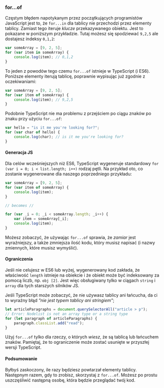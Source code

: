 ### for...of
Częstym błędem napotykanym przez początkujących programistów JavaScript jest to, że `for...in` dla tablicy nie przechodzi przez elementy tablicy. Zamiast tego iteruje *klucze* przekazywanego obiektu. Jest to pokazane w poniższym przykładzie. Tutaj możesz się spodziewać `9,2,5` ale dostajesz indeksy `0,1,2`:

```ts
var someArray = [9, 2, 5];
for (var item in someArray) {
    console.log(item); // 0,1,2
}
```

To jeden z powodów tego czemu `for...of` istnieje w TypeScript (i ES6). Poniższe elementy iterują tablicę, poprawnie wypisując już zgodnie z oczekiwaniami:

```ts
var someArray = [9, 2, 5];
for (var item of someArray) {
    console.log(item); // 9,2,5
}
```

Podobnie TypeScript nie ma problemu z przejściem po ciągu znaków po znaku przy użyciu `for...of`:

```ts
var hello = "is it me you're looking for?";
for (var char of hello) {
    console.log(char); // is it me you're looking for?
}
```

#### Generacja JS
Dla celów wcześniejszych niż ES6, TypeScript wygeneruje standardowy `for (var i = 0; i < list.length; i++)` rodzaj pętli. Na przykład oto, co zostanie wygenerowane dla naszego poprzedniego przykładu:
```ts
var someArray = [9, 2, 5];
for (var item of someArray) {
    console.log(item);
}

// becomes //

for (var _i = 0; _i < someArray.length; _i++) {
    var item = someArray[_i];
    console.log(item);
}
```
Możesz zobaczyć, że używając `for...of` sprawia, że *zamiar* jest wyraźniejszy, a także zmniejsza ilość kodu, który musisz napisać (i nazwy zmiennych, które musisz wymyślić).

#### Ograniczenia
Jeśli nie celujesz w ES6 lub wyżej, wygenerowany kod zakłada, że właściwość `length` istnieje na obiekcie i że obiekt może być indeksowany za pomocą liczb, np. `obj [2]`. Jest więc obsługiwany tylko w ciągach `string` i `array` dla tych starszych silników JS.

Jeśli TypeScript może zobaczyć, że nie używasz tablicy ani łańcucha, da ci to wyraźny błąd *”nie jest typem tablicy ani stringiem"*;
```ts
let articleParagraphs = document.querySelectorAll("article > p");
// Error: Nodelist is not an array type or a string type
for (let paragraph of articleParagraphs) {
    paragraph.classList.add("read");
}
```

Użyj `for...of` tylko dla rzeczy, o których *wiesz*, że są tablicą lub łańcuchem znaków. Pamiętaj, że to ograniczenie może zostać usunięte w przyszłej wersji TypeScript.

#### Podsumowanie
Byłbyś zaskoczony, ile razy będziesz powtarzał elementy tablicy. Następnym razem, gdy to zrobisz, skorzystaj z `for...of`. Możesz po prostu uszczęśliwić następną osobę, która będzie przeglądać twój kod.

